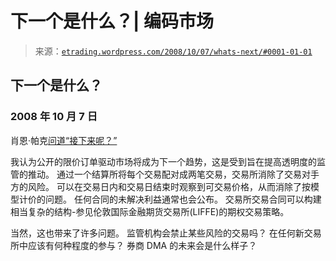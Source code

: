 <!--yml

category: 未分类

date: 2024-05-12 19:41:00

-->

# 下一个是什么？| 编码市场

> 来源：[`etrading.wordpress.com/2008/10/07/whats-next/#0001-01-01`](https://etrading.wordpress.com/2008/10/07/whats-next/#0001-01-01)

## 下一个是什么？

### 2008 年 10 月 7 日

肖恩·帕克[问道“接下来呢？”](http://www.parkparadigm.com/2008/10/06/now-what/)

我认为公开的限价订单驱动市场将成为下一个趋势，这是受到旨在提高透明度的监管的推动。 通过一个结算所将每个交易配对成两笔交易，交易所消除了交易对手方的风险。 可以在交易日内和交易日结束时观察到可交易价格，从而消除了按模型计价的问题。 任何合同的未解决利益通常也会公布。 交易所交易合同可以构建相当复杂的结构-参见伦敦国际金融期货交易所(LIFFE)的期权交易策略。

当然，这也带来了许多问题。 监管机构会禁止某些风险的交易吗？ 在任何新交易所中应该有何种程度的参与？ 券商 DMA 的未来会是什么样子？
